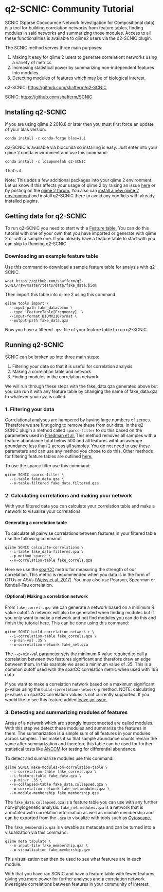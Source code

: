 # q2-SCNIC: Community Tutorial

SCNIC (Sparse Cooccurnce Network Investigation for Compositional data) is a tool for building correlation networks from feature tables, finding modules in said networks and summarizing those modules. Access to all these functionalities is available to qiime2 users via the q2-SCNIC plugin.

The SCNIC method serves three main purposes:
1. Making it easy for qiime 2 users to generate correlationt networks using a variety of metrics.
2. Increasing statistical power by summarizing non-independent features into modules.
3. Detecting modules of features which may be of biological interest.

q2-SCNIC: https://github.com/shafferm/q2-SCNIC

SCNIC: https://github.com/shafferm/SCNIC

## Installing q2-SCNIC

If you are using qiime 2 2018.8 or later then you must first force an update of your blas version:
```
conda install -c conda-forge blas=1.1
```

q2-SCNIC is available via bioconda so installing is easy. Just enter into your qiime 2 conda environment and use this command:
```
conda install -c lozuponelab q2-SCNIC
```
That's it.

Note: This adds a few additional packages into your qiime 2 environment. Let us know if this affects your usage of qiime 2 by raising an issue [here](https://github.com/shafferm/q2-SCNIC) or by posting on the [qiime 2 forum.](https://forum.qiime2.org) You also can [install a new qiime 2 environment](https://docs.qiime2.org/2018.8/install/native/#install-qiime-2-within-a-conda-environment) and install q2-SCNIC there to avoid any conflicts with already installed plugins.

## Getting data for q2-SCNIC
To run q2-SCNIC you need to start with a [Feature table.](https://docs.qiime2.org/2018.8/semantic-types/#common-semantic-types) You can do this tutorial with one of your own that you have imported or generate with qiime 2 or with a sample one. If you already have a feature table to start with you can skip to Running q2-SCNIC.

### Downloading an example feature table
Use this command to download a sample feature table for analysis with q2-SCNIC.
```
wget https://github.com/shafferm/q2-SCNIC/raw/master/tests/data/fake_data.biom
```
Then import this table into qiime 2 using this command.
```
qiime tools import \
  --input-path fake_data.biom \
  --type 'FeatureTable[Frequency]' \
  --input-format BIOMV210Format \
  --output-path fake_data.qza
```
Now you have a filtered `.qza` file of your feature table to run q2-SCNIC.

## Running q2-SCNIC
SCNIC can be broken up into three main steps:
1. Filtering your data so that it is useful for correlation analysis
2. Making a correlation table and network
3. Finding modules in the correlation network

We will run through these steps with the fake_data.qza generated above but you can run it with any feature table by changing the name of fake_data.qza to whatever your qza is called.

### 1. Filtering your data
Correlational analyses are hampered by having large numbers of zeroes. Therefore we are first going to remove these from our data. In the q2-SCNIC plugin a method called `sparcc-filter` to do this based on the parameters used in [Friedman et al.](https://doi.org/10.1371/journal.pcbi.1002687) This method removes all samples with a feature abundance total below 500 and all features witht an average abundance less than 2 across all samples. You do not need to use these parameters and can use any method you chose to do this. Other methods for filtering feature tables are outlined [here.](https://docs.qiime2.org/2018.8/tutorials/filtering/)

To use the sparcc filter use this command:
```
qiime SCNIC sparcc-filter \
  --i-table fake_data.qza \
  --o-table-filtered fake_data.filtered.qza
```

### 2. Calculating correlations and making your network
With your filtered data you can calculate your correlation table and make a network to visualize your correlations.

#### Generating a correlation table
To calculate all pairwise correlations between features in your filtered table use the following command:
```
qiime SCNIC calculate-correlations \
  --i-table fake_data-filtered.qza \
  --p-method sparcc \
  --o-correlation-table fake_correls.qza
```
Here we use the [sparCC](https://doi.org/10.1371/journal.pcbi.1002687) metric for measuring the strength of our correlation. This metric is recommended when you data is in the form of OTUs or ASVs ([Weiss et al. 2017](https://doi.org/10.1038/ismej.2015.235)). You may also use Pearson, Spearman or Kendall-Tau correlation.

#### (Optional) Making a correlation network
From `fake_correls.qza` we can generate a network based on a minimum R value cutoff. A network will also be generated when finding modules but if you only want to make a network and not find modules you can do this and finish the tutorial here. This can be done using this command:
```
qiime SCNIC build-correlation-network-r \
  --i-correlation-table fake_correls.qza \
  --p-min-val .35 \
  --o-correlation-network fake_net.qza
```
The `--p-min-val` parameter sets the minimum R value required to call a correlation between two features significant and therefore draw an edge between them. In this example we used a minimum value of .35. This is a common cutoff used with the sparCC correlation metric when used with 16S data.

If you want to make a correlation network based on a maximum significant p-value using the `build-correlation-network-p` method. NOTE: calculating p-values on sparCC correlation values is not currently supported. If you would like to see this feature added [leave an issue.](https://github.com/shafferm/q2-SCNIC)

### 3. Detecting and summarizing modules of features
Areas of a network which are strongly interconnected are called modules. With this step we detect these modules and summarize the features in them. The summarization is a simple sum of all features in your modules across samples. This makes it so that sample abundance counts remain the same after summarization and therefore this table can be used for further statistical tests like [ANCOM](https://docs.qiime2.org/2018.8/tutorials/moving-pictures/#differential-abundance-testing-with-ancom) for testing for differential abundance.

To detect and summarize modules use this command:
```
qiime SCNIC make-modules-on-correlation-table \
  --i-correlation-table fake_correls.qza \
  --i-feature-table fake_data.qza \
  --p-min-r .35 \
  --o-collapsed-table fake_data.collapsed.qza \
  --o-correlation-network fake_net.modules.qza \
  --o-module-membership fake_membership.qza
```
The `fake_data.collapsed.qza` is a feature table you can use with any further non-phylogenetic analysis. `fake_net.modules.qza` is a network that is annotated with correlation information as well as module membership and can be exported from the `.qza` to visualize with tools such as [Cytoscape.](http://www.cytoscape.org/)

The `fake_membership.qza` is viewable as metadata and can be turned into a visualization via this command:
```
qiime meta tabulate \
  --m-input-file fake_membership.qza \
  --o-visualization fake_membership.qzv
```
This visualization can then be used to see what features are in each module.

With that you have ran SCNIC and have a feature table with fewer features giving you more power for further analyses and a correlation network investigate correlations between features in your community of interest.
